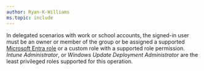 ```yaml
---
author: Ryan-K-Williams
ms.topic: include
---
```


In delegated scenarios with work or school accounts, the signed-in user must be an owner or member of the group or be assigned a supported [Microsoft Entra role](/entra/identity/role-based-access-control/permissions-reference?toc=%2Fgraph%2Ftoc.json) or a custom role with a supported role permission. *Intune Administrator*, or *Windows Update Deployment Administrator* are the least privileged roles supported for this operation.
